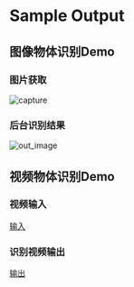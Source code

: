 # Sample Output

## 图像物体识别Demo

### 图片获取

![capture](https://reganfan.github.io/assets/cloud-robot-diagram/capture.PNG)

### 后台识别结果

![out_image](https://reganfan.github.io/assets/cloud-robot-diagram/out_image.jpg)

## 视频物体识别Demo

### 视频输入

[输入]()

### 识别视频输出

[输出]()
